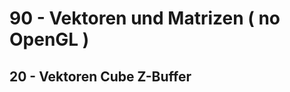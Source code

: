 <!DOCTYPE html>
<html>
    <b><h1>90 - Vektoren und Matrizen ( no OpenGL )</h1></b>
    <b><h2>20 - Vektoren Cube Z-Buffer</h2></b>

</html>

